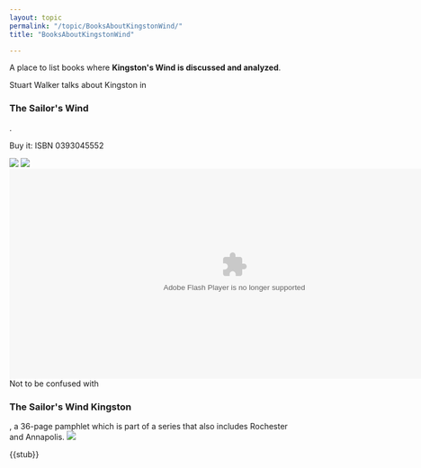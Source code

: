 ```yaml
---
layout: topic
permalink: "/topic/BooksAboutKingstonWind/"
title: "BooksAboutKingstonWind"

---
```



A place to list books where <strong>Kingston's Wind is discussed and analyzed</strong>.

<div class="item" style="width: 500px;">
Stuart Walker talks about Kingston in <h3 class="plain">The Sailor's Wind</h3>.

Buy it: ISBN 0393045552

<img src="http://k7waterfront.org/Images/SailorsWindBook100.jpg" class="floatleft">
<img src="http://k7waterfront.org/Images/SailorsWindBookTOC.jpg" class="floatleft" >
<div class="clearboth"></div>
<OBJECT classid="clsid:D27CDB6E-AE6D-11cf-96B8-444553540000" codebase="http://download.macromedia.com/pub/shockwave/cabs/flash/swflash.cab#version=6,0,0,0" WIDTH="800" HEIGHT="374" id="YSailorsWindBookRef01" ALIGN="">
<PARAM NAME=movie VALUE="http://k7waterfront.org/Images/SailorsWindBookRef.swf"> <PARAM NAME=quality VALUE=high> <PARAM NAME=bgcolor VALUE=#333399> <EMBED src="http://k7waterfront.org/Images/SailorsWindBookRef.swf" quality=high bgcolor=#333399 WIDTH="800" HEIGHT="374" NAME="SailorsWindBookRef" ALIGN="" TYPE="application/x-shockwave-flash" PLUGINSPAGE="http://www.macromedia.com/go/getflashplayer"></EMBED> </OBJECT>
</div>
<div class="clearboth"></div>

<div class="item" style="width: 500px;">
Not to be confused with <h3 class="plain">The Sailor's Wind Kingston</h3> , a 36-page pamphlet which is part of a series that also includes Rochester and Annapolis.
<img src="http://k7waterfront.org/Images/SailorsWindPamphlet.jpg" class="floatleft">
</div>
<div class="clearboth"></div>

{{stub}}

